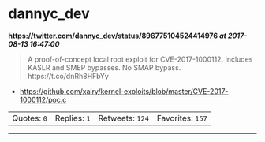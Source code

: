 # dannyc_dev
**https://twitter.com/dannyc_dev/status/896775104524414976 _at 2017-08-13 16:47:00_**
<blockquote>
A proof-of-concept local root exploit for CVE-2017-1000112.
Includes KASLR and SMEP bypasses. No SMAP bypass. https://t.co/dnRh8HFbYy
</blockquote>

* https://github.com/xairy/kernel-exploits/blob/master/CVE-2017-1000112/poc.c

<table><tr>
<td>Quotes: <code>0</code></td>
<td>Replies: <code>1</code></td>
<td>Retweets: <code>124</code></td>
<td>Favorites: <code>157</code></td>
</tr></table>

---

